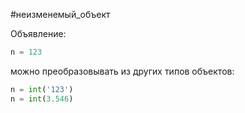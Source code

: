 #неизменемый_объект 

Объявление:
```python
n = 123
```
можно преобразовывать из других типов объектов:
```python
n = int('123')
n = int(3.546)
```